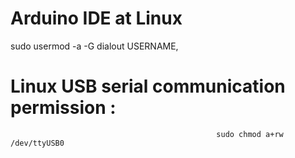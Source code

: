 # Arduino IDE at Linux

sudo usermod -a -G dialout USERNAME,


# Linux USB serial communication permission :
                                                  sudo chmod a+rw /dev/ttyUSB0
